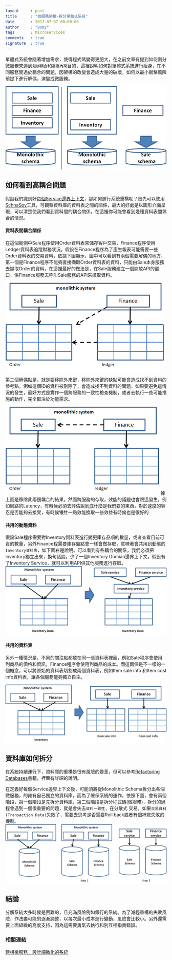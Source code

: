 ```yaml
---
layout     : post
title      : "微服務架構-拆分單體式系統"
date       : 2017-07-07 00:00:00
author     : "Bomy"
tags       : Microservices
comments   : true
signature  : true
---
```

單體式系統會隨著增加需求，使得程式碼變得更肥大，在之前文章有提到如何劃分微服務來達到`鬆綁耦合`和`高度內聚`目的，這裡說明如何對單體式系統進行瘦身，在不同服務間過於耦合的問題，因架構的改變會造成大量的破壞，如何以最小衝擊風險前提下進行解偶，演變成微服務。

<div style="text-align:center"><img src="/public/image/Microservices_from_a_monolith.png" /></div>

## 如何看到高耦合問題
假設我們識別好[每個Service邊界上下文](http://bomy.github.io/2017/02/11/Microservices-Bounded-Context/)，那如何進行系統重構呢？首先可以使用[SchnaSpy](http://schemaspy.sourceforge.net/sample/relationships.html/)工具，可觀察資料庫的資料表之間的關係，最大的好處是以圖形介面呈現，可以清楚使我們看到資料間的耦合關係，在這裡你可能會看到幾種資料表間耦合的情況。


#### **資料表間耦合關係**
在這個範例中Sale程序使用Order資料表來儲存客戶交易，Finance程序使用Ledger資料表追蹤財務狀況。假設在Finance程序為了產生報表可能需要一些Order資料表的交易資料，依據下圖顯示，圖中可以看到有兩個需要解偶的地方，第一個是Finance程序不能夠直接擷取Order資料表的資料，只能由Sale本身服務去擷取Order的資料，在這裡最好的做法是，在Sale服務建立一個開放API的窗口，供Finance服務去呼叫Sale服務的API來擷取資料。

![Alt text](/public/image/Foreign_Key_Examples.png)

第二個解偶點是，就是要移除外來鍵，移除外來鍵的缺點可能會造成找不到資料的參考點，例如這個ID的資料被刪除了，會造成找不到資料的問題。如果要避免這情況的發生，最好方式是實作一個跨服務的一致性檢查機制，或者去執行一些可能措施的動作，完全取決於功能需求。

![Alt text](/public/image/Remove-foreign_Key_Examples.png)
據上圖是移除此兩個耦合的結果。然而跨服務的存取，效能的議題也會跟這發生，例如網路的Latency，有時候必須去評估說到底什麼是我們要的東西，對於速度的容忍是否能夠去接受，有時候犧牲一點效能換取一些效益有時候也是很好的

#### **共用的動態資料**
假設Sale程序需要對Inventory資料表進行變更庫存品項的數量，或者查看目前可賣的數量，另外Finance程需要庫存盤點會一樣會做存取，意味著會共用到動態的`Inventory資料表`，如下圖右邊說明。可以看到有些耦合的關系，我們必須把Inventory獨立出來，換句話說，少了一個Inventory Domian邊界上下文，假設有了Inventory Service，就可以利用API供其他服務進行存取。
![Alt text](/public/image/shardrecord.png)

####  **共用的資料表**
另外一種情況是，不同的關注點都放在同一張資料表裡面，例如Sale程序會使用到商品的價格和資訊，Finance程序會使用到商品的成本。而這兩個是不一樣的一個概念，可以將原始的資料表切割成兩個資料表，例如Item sale info 和Item cost info資料表，讓各個服務能夠獨立自主。

![Alt text](/public/image/split_table.png)

## 資料庫如何拆分
在系統持續運行下，資料庫的重構是很有風險的變革，但可以參考[Refactoring Databases]( https://martinfowler.com/books/refactoringDatabases.html)書籍，裡面有詳細的說明。

在定義好每個Service邊界上下文後，可能須將從Monolithic Schema拆分出各個微服務，的雍有自已獨立的資料庫，而為了確保系統的運作，依照下圖，會有兩個階段，第一個階段是先拆分資料庫，第二個階段是拆分程式碼(微服務)，拆分的過程會遇到一個很重要的問題，就是會失去`資料一致性`，在分散式
交易，如果`交易資料(Transaction Data)`失敗了，需要去思考是否需要Roll back或者有個補救失敗的機制。
![Alt text](/public/image/Microservices_splite_database.png)

## 結論
分解系統大多時候是困難的，且充滿風險例如銀行的系統。為了減輕重構的失敗風險，作法盡可能的逐漸調整，以每次最小成本進行變動，風險會比較小。另外還需要上面組織的高度支持，因為這需要勇氣去執行和別互相指責錯誤。

### 相關連結
[建構微服務：設計細微化的系統](http://www.books.com.tw/products/0010719805)
